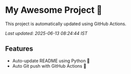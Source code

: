 # My Awesome Project 🚀

This project is automatically updated using GitHub Actions.

_Last updated: 2025-06-13 08:24:44 IST_

## Features
- Auto-update README using Python 🐍
- Auto Git push with GitHub Actions 🤖
